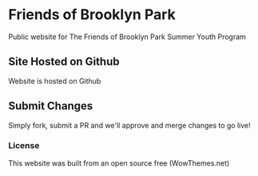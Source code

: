 # Friends of Brooklyn Park
Public website for The Friends of Brooklyn Park Summer Youth Program

## Site Hosted on Github
Website is hosted on Github

## Submit Changes
Simply fork, submit a PR and we'll approve and merge changes to go live!

### License
This website was built from an open source free (WowThemes.net)
